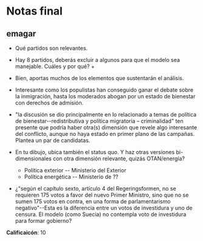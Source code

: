 # Notas final
## emagar
- Qué partidos son relevantes.
- Hay 8 partidos, deberás excluir a algunos para que el modelo sea manejable. Cuáles y por qué?
    + 
- Bien, aportas muchos de los elementos que sustentarán el análisis.
- Interesante como los populistas han conseguido ganar el debate sobre la inmigración, hasta los moderados abogan por un estado de bienestar con derechos de admisión.

- "la discusión se dio principalmente en lo relacionado a temas de política de bienestar--redistributiva y política migratoria – criminalidad" ten presente que podría haber otra(s) dimensión que revele algo interesante del conflicto, aunque no haya estado en primer plano de las campañas. Plantea un par de candidatas.
-  En tu dibujo, ubica también el status quo. Y haz otras versiones bi-dimensionales con otra dimensión relevante, quizás OTAN/energía? 
    + Política exterior -- Ministerio del Exterior
    + Política energética -- Ministerio de ??
    
- ¿"según el capítulo sexto, artículo 4 del Regeringsformen, no se requieren 175 votos a favor del nuevo Primer Ministro, sino que no se sumen 175 votos en contra, en una forma de parlamentarismo negativo"--Esta es la diferencia entre un votos de investidura y uno de censura. El modelo (como Suecia) no contempla voto de investidura para formar gobierno?


**Calificaicón**: 10
